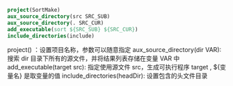 ``` CMAKE
project(SortMake)
aux_source_directory(src SRC_SUB)
aux_source_directory(. SRC_CUR)
add_executable(sort ${SRC_SUB} ${SRC_CUR})
include_directories(include)

```
project() ：设置项目名称，参数可以随意指定
aux_source_directory(dir VAR): 搜索 dir 目录下所有的源文件，并将结果列表存储在变量 VAR 中
add_executable(target src): 指定使用源文件 src，生成可执行程序 target , ${变量名} 是取变量的值
include_directories(headDir): 设置包含的头文件目录
